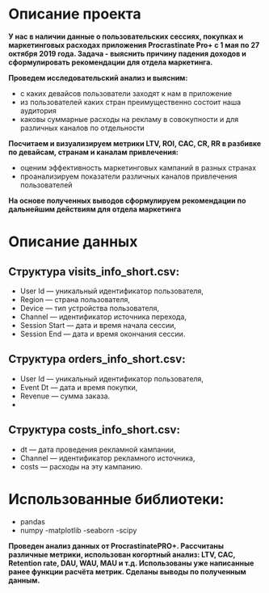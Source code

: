 # Описание проекта
**У нас в наличии данные о пользовательских сессиях, покупках и маркетинговых расходах приложения Procrastinate Pro+ с 1 мая по 27 октября 2019 года. Задача - выяснить причину падения доходов и сформулировать рекомендации для отдела маркетинга.** 

**Проведем исследовательский анализ и выясним:**
- с каких девайсов пользователи заходят к нам в приложение
- из пользователей каких стран преимущественно состоит наша аудитория
- каковы суммарные расходы на рекламу в совокупности и для различных каналов по отдельности

**Посчитаем и визуализируем метрики LTV, ROI, CAC, CR, RR в разбивке по девайсам, странам и каналам привлечения:**
- оценим эффективность маркетинговых кампаний в разных странах
- проанализируем показатели различных каналов привлечения пользователей
     
**На основе полученных выводов сформулируем рекомендации по дальнейшим действиям для отдела маркетинга**

# Описание данных
## Структура visits_info_short.csv:
- User Id — уникальный идентификатор пользователя,
- Region — страна пользователя,
- Device — тип устройства пользователя,
- Channel — идентификатор источника перехода,
- Session Start — дата и время начала сессии,
- Session End — дата и время окончания сессии.

## Структура orders_info_short.csv:
- User Id — уникальный идентификатор пользователя,
- Event Dt — дата и время покупки,
- Revenue — сумма заказа.
- 
## Структура costs_info_short.csv:
- dt — дата проведения рекламной кампании,
- Channel — идентификатор рекламного источника,
- costs — расходы на эту кампанию.

# Использованные библиотеки:
- pandas
- numpy
-matplotlib
-seaborn
-scipy

**Проведен анализ данных от ProcrastinatePRO+.
Рассчитаны различные метрики, использован когортный анализ: LTV, CAC, Retention rate, DAU, WAU, MAU и т.д. Использованы уже написанные ранее функции расчёта метрик. Сделаны выводы по полученным данным.**
